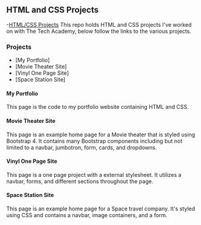 ## HTML and CSS Projects
-[HTML/CSS Projects](https://github.com/Itz-Djin/Tech-Academy-Projects/tree/main/HTML_%26_CSS)
This repo holds HTML and CSS projects I've worked on with The Tech Academy, below follow the links to the various projects. 
### Projects
- [My Portfolio]
- [Movie Theater Site]
- [Vinyl One Page Site]
- [Space Station Site]
#### My Portfolio
This page is the code to my portfolio website containing HTML and CSS. 
#### Movie Theater Site
This page is an example home page for a Movie theater that is styled using Bootstrap 4. It contains many Bootstrap components including but not limited to a navbar, jumbotron, form, cards, and dropdowns.
#### Vinyl One Page Site
This page is a one page project with a external stylesheet. It utilizes a navbar, forms, and different sections throughout the page.
#### Space Station Site
This page is an example home page for a Space travel company. It's styled using CSS and contains a navbar, image containers, and a form.
